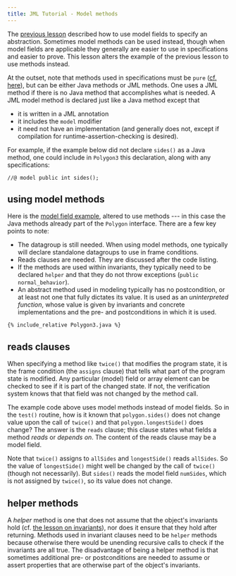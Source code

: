 ```yaml
---
title: JML Tutorial - Model methods
---
```


The [previous lesson](ModelFields) described how to use model fields to specify an abstraction. Sometimes model methods can be used instead, though when
model fields are applicable they generally are easier to use in specifications and easier to prove. This lesson alters the example of the previous lesson
to use methods instead.

At the outset, note that methods used in specifications must be `pure` ([cf. here](MethodsInSpecifications)), but can be either Java methods or JML methods. One uses
a JML method if there is no Java method that accomplishes what is needed. A JML model method is declared just like a Java method except that
* it is written in a JML annotation
* it includes the `model` modifier
* it need not have an implementation (and generally does not, except if compilation for runtime-assertion-checking is desired).

For example, if the example below did not declare `sides()` as a Java method, one could include in `Polygon3` this declaration, along with any specifications:
```
//@ model public int sides();
```

## using model methods

Here is the [model field example](ModelFields), altered to use methods --- in this case the Java methods already part of the `Polygon` interface. There are a few key points to note:
* The datagroup is still needed. When using model methods, one typically will declare standalone datagroups to use in frame conditions.
* Reads clauses are needed. They are discussed after the code listing.
* If the methods are used within invariants, they typically need to be declared `helper` and that they do not throw exceptions (`public normal_behavior`).
* An abstract method used in modeling typically has no postcondition, or at least not one that fully dictates its value. It is used as an
_uninterpreted function_, whose value is given by invariants and concrete implementations and the pre- and postconditions in which it is used.

```
{% include_relative Polygon3.java %}
```

## reads clauses

When specifying a method like `twice()` that modifies the program state, it is the frame condition (the `assigns` clause) that tells what part of the program state is modified. Any particular (model) field or array element can be checked to see if it is part of the changed state. If not, the verification system knows that
that field was not changed by the method call.

The example code above uses model methods instead of model fields. So in the `test()` routine, how is it known that `polygon.sides()` does not change
value upon the call of `twice()` and that `polygon.longestSide()` does change? The answer is the `reads` clause; this clause states what fields a method
_reads_ or _depends on_. The content of the reads clause may be a model field.

Note that `twice()` assigns to `allSides` and `longestSide()` reads `allSides`. So the value of `longestSide()` might well be changed by the call of `twice()` (though not necessarily).
But `sides()` reads the model field `numSides`, which is not assigned by `twice()`, so its value does not change.

## helper methods

A _helper_ method is one that does not assume that the object's invariants hold (cf. [the lesson on invariants](Invariants)), nor does it 
ensure that they hold after returning. Methods used in invariant clauses need to be `helper` methods because otherwise there would be 
unending recursive calls to check if the invariants are all true. The disadvantage of being a helper method is that sometimes additional pre- or postconditions are needed to assume or assert properties that are otherwise part of the object's invariants.
